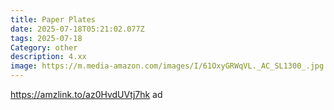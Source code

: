 ```yaml
---
title: Paper Plates
date: 2025-07-18T05:21:02.077Z
tags: 2025-07-18
Category: other
description: 4.xx
image: https://m.media-amazon.com/images/I/61OxyGRWqVL._AC_SL1300_.jpg
---
```

https://amzlink.to/az0HvdUVtj7hk ad